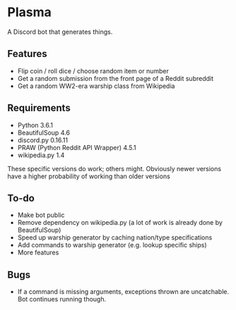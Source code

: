 # Plasma

A Discord bot that generates things.

## Features
- Flip coin / roll dice / choose random item or number
- Get a random submission from the front page of a Reddit subreddit
- Get a random WW2-era warship class from Wikipedia

## Requirements

- Python 3.6.1
- BeautifulSoup 4.6
- discord.py 0.16.11
- PRAW (Python Reddit API Wrapper) 4.5.1
- wikipedia.py 1.4

These specific versions do work; others might. Obviously newer versions have a higher probability of working than older 
versions

## To-do

- Make bot public
- Remove dependency on wikipedia.py (a lot of work is already done by BeautifulSoup)
- Speed up warship generator by caching nation/type specifications
- Add commands to warship generator (e.g. lookup specific ships)
- More features

## Bugs
- If a command is missing arguments, exceptions thrown are uncatchable. Bot continues running though.